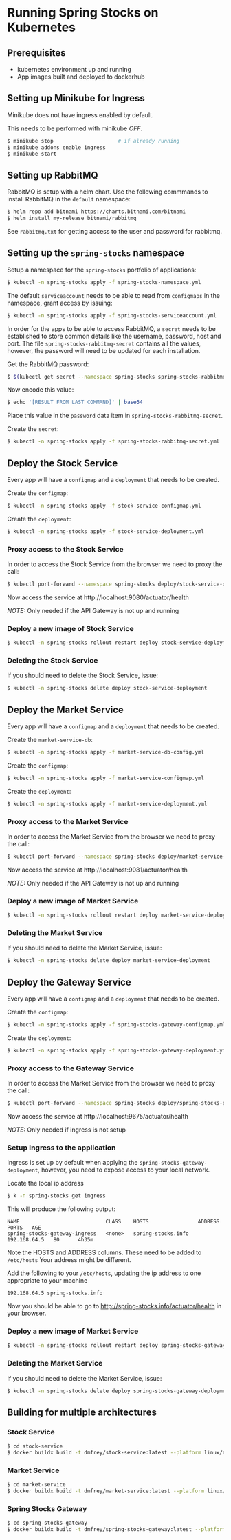 # Running Spring Stocks on Kubernetes

## Prerequisites
* kubernetes environment up and running
* App images built and deployed to dockerhub

## Setting up Minikube for Ingress
Minikube does not have ingress enabled by default.

This needs to be performed with minikube _OFF_.

```bash
$ minikube stop                     # if already running
$ minikube addons enable ingress
$ minikube start
```

## Setting up RabbitMQ
RabbitMQ is setup with a helm chart. Use the following commmands to install RabbitMQ in the `default` namespace:

```bash
$ helm repo add bitnami https://charts.bitnami.com/bitnami
$ helm install my-release bitnami/rabbitmq
```

See `rabbitmq.txt` for getting access to the user and password for rabbitmq.

## Setting up the `spring-stocks` namespace
Setup a namespace for the `spring-stocks` portfolio of applications:

```bash
$ kubectl -n spring-stocks apply -f spring-stocks-namespace.yml
```

The default `serviceaccount` needs to be able to read from `configmaps` in the namespace, grant access by issuing:

```bash
$ kubectl -n spring-stocks apply -f spring-stocks-serviceaccount.yml
```

In order for the apps to be able to access RabbitMQ, a `secret` needs to be established to store common details like
the username, password, host and port. The file `spring-stocks-rabbitmq-secret` contains all the values, however, the 
password will need to be updated for each installation.

Get the RabbitMQ password:
```bash
$ $(kubectl get secret --namespace spring-stocks spring-stocks-rabbitmq -o jsonpath="{.data.rabbitmq-password}" | base64 --decode)
```

Now encode this value:
```bash
$ echo '[RESULT FROM LAST COMMAND]' | base64
```

Place this value in the `password` data item in `spring-stocks-rabbitmq-secret`.

Create the `secret`:
```bash
$ kubectl -n spring-stocks apply -f spring-stocks-rabbitmq-secret.yml
```

## Deploy the Stock Service
Every app will have a `configmap` and a `deployment` that needs to be created.

Create the `configmap`:
```bash
$ kubectl -n spring-stocks apply -f stock-service-configmap.yml
```

Create the `deployment`:
```bash
$ kubectl -n spring-stocks apply -f stock-service-deployment.yml
```

### Proxy access to the Stock Service
In order to access the Stock Service from the browser we need to proxy the call:
```bash
$ kubectl port-forward --namespace spring-stocks deploy/stock-service-deployment 9080:8080
```

Now access the service at http://localhost:9080/actuator/health

_NOTE:_ Only needed if the API Gateway is not up and running

### Deploy a new image of Stock Service

```bash
$ kubectl -n spring-stocks rollout restart deploy stock-service-deployment
```

### Deleting the Stock Service
If you should need to delete the Stock Service, issue:
```bash
$ kubectl -n spring-stocks delete deploy stock-service-deployment
```

## Deploy the Market Service
Every app will have a `configmap` and a `deployment` that needs to be created.

Create the `market-service-db`:
```bash
$ kubectl -n spring-stocks apply -f market-service-db-config.yml
```

Create the `configmap`:
```bash
$ kubectl -n spring-stocks apply -f market-service-configmap.yml
```

Create the `deployment`:
```bash
$ kubectl -n spring-stocks apply -f market-service-deployment.yml
```

### Proxy access to the Market Service
In order to access the Market Service from the browser we need to proxy the call:
```bash
$ kubectl port-forward --namespace spring-stocks deploy/market-service-deployment 9081:8080
```
Now access the service at http://localhost:9081/actuator/health

_NOTE:_ Only needed if the API Gateway is not up and running

### Deploy a new image of Market Service

```bash
$ kubectl -n spring-stocks rollout restart deploy market-service-deployment
```

### Deleting the Market Service
If you should need to delete the Market Service, issue:
```bash
$ kubectl -n spring-stocks delete deploy market-service-deployment
```

## Deploy the Gateway Service
Every app will have a `configmap` and a `deployment` that needs to be created.

Create the `configmap`:
```bash
$ kubectl -n spring-stocks apply -f spring-stocks-gateway-configmap.yml
```

Create the `deployment`:
```bash
$ kubectl -n spring-stocks apply -f spring-stocks-gateway-deployment.yml
```

### Proxy access to the Gateway Service
In order to access the Market Service from the browser we need to proxy the call:
```bash
$ kubectl port-forward --namespace spring-stocks deploy/spring-stocks-gateway-deployment 9675:8080
```
Now access the service at http://localhost:9675/actuator/health

_NOTE:_ Only needed if ingress is not setup

### Setup Ingress to the application
Ingress is set up by default when applying the `spring-stocks-gateway-deployment`, however, you need to expose
access to your local network.

Locate the local ip address
```bash
$ k -n spring-stocks get ingress
```

This will produce the following output:
```
NAME                            CLASS    HOSTS                ADDRESS        PORTS   AGE
spring-stocks-gateway-ingress   <none>   spring-stocks.info   192.168.64.5   80      4h35m
```

Note the HOSTS and ADDRESS columns. These need to be added to `/etc/hosts`
Your address might be different.

Add the following to your `/etc/hosts`, updating the ip address to one appropriate to your machine
```
192.168.64.5 spring-stocks.info
```

Now you should be able to go to http://spring-stocks.info/actuator/health in your browser.

### Deploy a new image of Market Service

```bash
$ kubectl -n spring-stocks rollout restart deploy spring-stocks-gateway-deployment
```

### Deleting the Market Service
If you should need to delete the Market Service, issue:
```bash
$ kubectl -n spring-stocks delete deploy spring-stocks-gateway-deployment
```

## Building for multiple architectures

### Stock Service

```bash
$ cd stock-service
$ docker buildx build -t dmfrey/stock-service:latest --platform linux/amd64,linux/arm64,linux/arm/v7 --push .
```

### Market Service

```bash
$ cd market-service
$ docker buildx build -t dmfrey/market-service:latest --platform linux/amd64,linux/arm64,linux/arm/v7 --push .
```

### Spring Stocks Gateway

```bash
$ cd spring-stocks-gateway
$ docker buildx build -t dmfrey/spring-stocks-gateway:latest --platform linux/amd64,linux/arm64,linux/arm/v7 --push .
```
